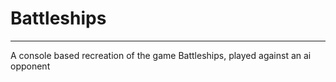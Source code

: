 Battleships 
===
------
A console based recreation of the game Battleships, played against an ai opponent